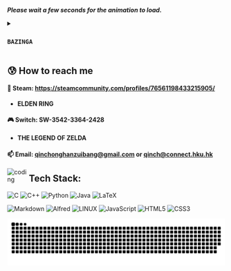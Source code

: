 ***Please wait a few seconds for the animation to load.***

<details>
  <summary><h3><code>BAZINGA</code></h3></summary>
  <img src = "https://github.com/qinchonghanzuibang/qinchonghanzuibang/raw/main/assets/hello.gif", alt="Profile animation">
</details>


## 😰 How to reach me

#### 🔞 Steam: **https://steamcommunity.com/profiles/76561198433215905/**
- **ELDEN RING**


#### 🎮 Switch: **SW-3542-3364-2428**

- **THE LEGEND OF ZELDA**
#### 📫 Email: **qinchonghanzuibang@gmail.com or qinch@connect.hku.hk**

<img align="left" alt="coding" width="50" src="https://mir-s3-cdn-cf.behance.net/project_modules/max_1200/06f21a161921919.63cd7887d0a70.gif">

## Tech Stack:

 ![C](https://img.shields.io/badge/c-%2300599C.svg?style=for-the-badge&logo=c&logoColor=white) ![C++](https://img.shields.io/badge/c++-%2300599C.svg?style=for-the-badge&logo=c%2B%2B&logoColor=white) ![Python](https://img.shields.io/badge/python-3670A0?style=for-the-badge&logo=python&logoColor=ffdd54) ![Java](https://img.shields.io/badge/java-%23ED8B00.svg?style=for-the-badge&logo=java&logoColor=white) ![LaTeX](https://img.shields.io/badge/latex-%23008080.svg?style=for-the-badge&logo=latex&logoColor=white)

 ![Markdown](https://img.shields.io/badge/markdown-%23000000.svg?style=for-the-badge&logo=markdown&logoColor=white) ![Alfred](https://img.shields.io/badge/alfred-%235C1F87.svg?style=for-the-badge&logo=alfred) ![LINUX](https://img.shields.io/badge/Linux-FCC624?style=for-the-badge&logo=linux&logoColor=black) ![JavaScript](https://img.shields.io/badge/javascript-%23323330.svg?style=for-the-badge&logo=javascript&logoColor=%23F7DF1E) ![HTML5](https://img.shields.io/badge/html5-%23E34F26.svg?style=for-the-badge&logo=html5&logoColor=white) ![CSS3](https://img.shields.io/badge/css3-%231572B6.svg?style=for-the-badge&logo=css3&logoColor=white)

<picture>
  <source media="(prefers-color-scheme: dark)" srcset="https://raw.githubusercontent.com/qinchonghanzuibang/qinchonghanzuibang/output/github-contribution-grid-snake-dark.svg">
  <source media="(prefers-color-scheme: light)" srcset="https://raw.githubusercontent.com/qinchonghanzuibang/qinchonghanzuibang/output/github-contribution-grid-snake.svg">
  <img alt="github contribution grid snake animation" src="https://raw.githubusercontent.com/qinchonghanzuibang/qinchonghanzuibang/output/github-contribution-grid-snake.svg">
</picture>
